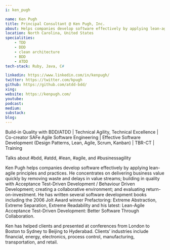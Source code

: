 ```yaml
---
i: ken_pugh

name: Ken Pugh
title: Principal Consultant @ Ken Pugh, Inc.
about: Helps companies develop software effectively by applying lean-agile principles and practices
location: North Carolina, United States
specialities:
    - TDD
    - DDD
    - clean architecture
    - BDD
    - ATDD
tech-stack: Ruby, Java, C#

linkedin: https://www.linkedin.com/in/kenpugh/
twitter: https://twitter.com/kpugh
github: https://github.com/atdd-bdd/
xing: 
website: https://kenpugh.com/
youtube: 
podcast: 
medium: 
substack: 
blog: 
---
```


Build-in Quality with BDD/ATDD | Technical Agility, Technical Excellence | Co-creator SAFe Agile Software Engineering | Effective Software Development (Design Patterns, Lean, Agile, Scrum, Kanban) | TBR-CT | Training

Talks about #bdd, #atdd, #lean, #agile, and #businessagility



Ken Pugh helps companies develop software effectively by applying lean-agile principles and practices. He concentrates on delivering business value quickly by removing waste and delays in value streams; building in quality with Acceptance Test-Driven Development / Behaviour Driven Development; creating a collaborative environment; and evaluating return-on-investment. He has written several software development books including the 2006 Jolt Award winner Prefactoring: Extreme Abstraction, Extreme Separation, Extreme Readability and his latest: Lean-Agile Acceptance Test-Driven Development: Better Software Through Collaboration. 

Ken has helped clients and presented at conferences from London to Boston to Sydney to Beijing to Hyderabad. Clients’ industries include financial, energy, electronics, process control, manufacturing, transportation, and retail.
